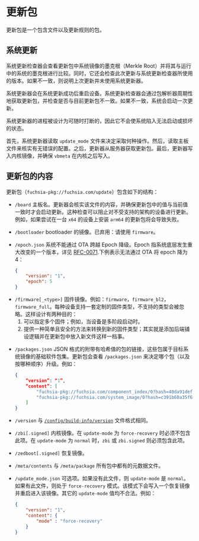 <!-- # The update package

The update package is a package containing files and rules for how to update the
system. -->

# 更新包

更新包是一个包含文件以及更新规则的包。

<!-- ## System update

The system update checker looks at the merkle root of the system image that the update
package has and compares it to the merkle root of the running system. It also checks
the merkle root of the update package and compares it to the version that the system
update checker last used. If they're different, then something other than the
system updater has updated the system. -->

## 系统更新

系统更新检查器会查看更新包中系统镜像的墨克根（Merkle Root）并将其与运行中的系统的墨克根进行比较。同时，它还会检查此次更新与系统更新检查器所使用的版本。如果不一致，则说明上次更新并未使用系统更新器。

<!-- The system updater reboots the device after a successful system update.

The system update checker periodically fetches the update package using the package
resolver and sees if it looks different. If the update package is different,
the system triggers a package update. -->

系统更新器会在系统更新成功后重启设备。系统更新检查器会通过包解析器周期性地获取更新包，并检查是否与目前更新包不一致。如果不一致，系统会启动一次更新。

<!-- The system updater is designed such that the process can be interrupted at
any time and it does not leave the system in an unbootable or corrupt state. -->

系统更新器的进程被设计为可随时打断的，因此它不会使系统陷入无法启动或损坏的状态。

<!-- First, the system updater reads the `update_mode` file to determine what operations to
perform. Then, the board file reads and verifies that there are no misconfigurations.
Then, the update package fetches the packages to serve. Finally, the update package writes
the kernel images and ensures that `vbmeta` must be written after the kernel image. -->

首先，系统更新器读取 `update_mode` 文件来决定采取何种操作。然后，读取主板文件来核实有无错误的配置。之后，更新器从服务器获取更新包。最后，更新器写入内核镜像，并确保 `vbmeta` 在内核之后写入。

<!-- ## Content of the update package

The structure of the update package, `fuchsia-pkg://fuchsia.com/update`, contains the following: -->

## 更新包的内容

更新包（`fuchsia-pkg://fuchsia.com/update`）包含如下的结构：

<!-- *   `/board`
    The board name. The updater verifies the contents and does an update only if this value matches
    the previous board name. This check prevents accidentally attempting to update a device to an
    unsupported architecture. For example, attempting to update an `x64` target to an `arm64` build will fail. -->

* `/board` 主板名。更新器会核实该文件的内容，并确保更新包中的值与当前值一致时才会启动更新。这种检查可以阻止对不受支持的架构的设备进行更新。例如，如果尝试在一台 `x64` 的设备上安装 `arm64` 的更新包将会导致失败。

<!-- *   `/bootloader`
    Image of the bootloader firmware. DEPRECATED: please use `firmware` instead. -->

*   `/bootloader`
    bootloader 的镜像。已弃用：请使用 `firmware`。

<!-- *   `/epoch.json`
    Epoch that the system cannot downgrade across via OTA. See
    [RFC-0071](/docs/contribute/governance/rfcs/0071_ota_backstop.md) for more context. For example:

    ```json
    {
        "version": "1",
        "epoch": 5
    }
    ``` -->

*   `/epoch.json`
    系统不能通过 OTA 跨越 Epoch 降级。Epoch 指系统底层发生重大改变的一个版本，详见
    [RFC-0071](/docs/contribute/governance/rfcs/0071_ota_backstop.md).下例表示无法通过 OTA 将 epoch 降为 4：

    ```json
    {
        "version": "1",
        "epoch": 5
    }
    ```

<!-- *   `/firmware[_<type>]`
    Firmware image. For example: `firmware`, `firmware_bl2`, `firmware_full`. Each device
    supports a custom set of firmware types, and unsupported types are ignored. This serves
    two main purposes:
    1. Specifying multiple pieces of firmware; for example, devices which have multiple
       bootloader stages.
    2. Providing a simple and safe way to transition to new firmware types; it's just a matter of
       adding the backend paver logic and then putting the new file in the update package. -->

*   `/firmware[_<type>]`
    固件镜像。例如：`firmware`，`firmware_bl2`，`firmware_full`。每种设备支持一套定制的固件类型，不支持的类型会被忽略。这样设计有两种目的：
    1. 可以指定多个固件；例如，当设备是多阶段启动时。
    2. 提供一种简单且安全的方法来转换到新的固件类型；其实就是添加后端铺设逻辑并在更新包中放入新文件这样一档事。

<!-- *   `/packages.json`
    JSON-formatted list of merkle-pinned package URLs that belong to the base package set
    of the target OS image. The update package looks at `/packages.json` to determine what
    (and in what order) needs to be updated.
    For example:

    ```json
    {
        “version”: “1”,
        “content”: [
            "fuchsia-pkg://fuchsia.com/component_index/0?hash=40da91deffd7531391dd067ed89a19703a73d4fdf19fe72651ff30e414c4ef0a",
            "fuchsia-pkg://fuchsia.com/system_image/0?hash=c391b60a35f680b1cf99107309ded12a8219aedb4d296b7fa8a9c5e95ade5e85"
        ]
    }
    ``` -->

*   `/packages.json`
    JSON 格式的附带有哈希值的包的链接，这些包属于目标系统镜像的基础软件包集。更新包会查看 `/packages.json` 来决定哪个包（以及按哪种顺序）升级。例如：

    ```json
    {
        “version”: “1”,
        “content”: [
            "fuchsia-pkg://fuchsia.com/component_index/0?hash=40da91deffd7531391dd067ed89a19703a73d4fdf19fe72651ff30e414c4ef0a",
            "fuchsia-pkg://fuchsia.com/system_image/0?hash=c391b60a35f680b1cf99107309ded12a8219aedb4d296b7fa8a9c5e95ade5e85"
        ]
    }
    ```

<!-- *   `/version`
    Same format as the [`/config/build-info/version`](/docs/development/build/build_information.md) file. -->

*   `/version`
    与 [`/config/build-info/version`](/docs/development/build/build_information.md) 文件格式相同。

<!-- *   `/zbi[.signed]`
    Kernel image. Must not be present if the `update-mode` is `force-recovery`. `zbi` or `zbi.signed`
    is required to be present if the `update-mode` is `normal`. -->

*   `/zbi[.signed]`
    内核镜像。在 `update-mode` 为 `force-recovery` 时必须不包含此项。在 `update-mode` 为 `normal` 时，`zbi` 或 `zbi.signed` 则必须包含此项。

<!-- *   `/zedboot[.signed]`
    Recovery image -->

*   `/zedboot[.signed]`
    恢复镜像。

<!-- *   `/meta/contents` and `/meta/package`
    Metadata files present in all packages. -->

*   `/meta/contents` 与 `/meta/package`
    所有包中都有的元数据文件。

<!-- *   `/update_mode.json`
    Optional. If the file is not present, the `update-mode` is `normal`. The other option is
    `force-recovery`, which writes a recovery image and reboots into it. Any other `update-mode`
    value is invalid.
    For example:

    ```json
    {
        "version": "1",
        "content": {
            "mode" : "force-recovery"
        }
    }
    ``` -->

*   `/update_mode.json`
    可选项。如果没有此文件，则 `update-mode` 是 `normal`。如果有此文件，则处于 `force-recovery` 模式。该模式下会写入一个恢复镜像并重启进入该镜像。其它的 `update-mode` 值均不合法。例如： 
    ```json
    {
        "version": "1",
        "content": {
            "mode" : "force-recovery"
        }
    }
    ```

